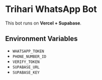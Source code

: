 # Trihari WhatsApp Bot

This bot runs on **Vercel + Supabase**.

## Environment Variables
- `WHATSAPP_TOKEN`
- `PHONE_NUMBER_ID`
- `VERIFY_TOKEN`
- `SUPABASE_URL`
- `SUPABASE_KEY`
